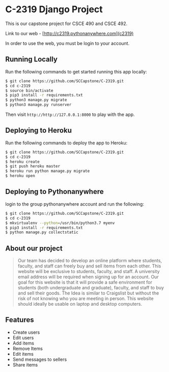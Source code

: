 # C-2319 Django Project

This is our capstone project for CSCE 490 and CSCE 492.

Link to our web - [http://c2319.pythonanywhere.com](c2319)

In order to use the web, you must be login to your account.


## Running Locally

Run the following commands to get started running this app locally:

```sh
$ git clone https://github.com/SCCapstone/C-2319.git
$ cd c-2319
$ source bin/activate
$ pip3 install -r requirements.txt
$ python3 manage.py migrate
$ python3 manage.py runserver
```

Then visit `http://http://127.0.0.1:8000` to play with the app.

## Deploying to Heroku

Run the following commands to deploy the app to Heroku:

```sh
$ git clone https://github.com/SCCapstone/C-2319.git
$ cd c-2319
$ heroku create
$ git push heroku master
$ heroku run python manage.py migrate
$ heroku open
```

## Deploying to Pythonanywhere

login to the group pythonanywhere account and run the following:

```sh
$ git clone https://github.com/SCCapstone/C-2319.git
$ cd c-2319
$ mkvirtualenv --python=/usr/bin/python3.7 myenv
$ pip3 install -r requirements.txt
$ python manage.py collectstatic
```

## About our project
>Our team has decided to develop an online platform where students, faculty, and staff can freely buy and sell items from each other. This website will be exclusive to students, faculty, and staff. A university email address will be required when signing up for an account. Our goal for this website is that it will provide a safe environment for students (both undergraduate and graduate), faculty, and staff to buy and sell their goods. The Idea is similar to Craigslist but without the risk of not knowing who you are meeting in person. This website should ideally be usable on laptop and desktop computers.

## Features

* Create users
* Edit users
* Add items
* Remove Items
* Edit items
* Send messages to sellers
* Share items


##



